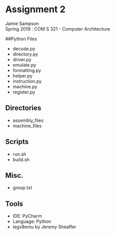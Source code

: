 # Assignment 2
Jamie Sampson   
Spring 2019 : COM S 321 - Computer Architecture

##Python Files
- decode.py
- directory.py
- driver.py
- emulate.py
- formatting.py
- helper.py
- instruction.py
- machine.py
- register.py

## Directories
- assembly_files
- machine_files

## Scripts
- run.sh
- build.sh

## Misc.
- group.txt

## Tools
- IDE: PyCharm
- Language: Python
- legv8emu by Jeremy Sheaffer

